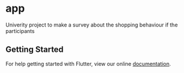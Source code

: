 # app

Univerity project to make a survey about the shopping behaviour if the participants

## Getting Started

For help getting started with Flutter, view our online
[documentation](https://flutter.io/).
